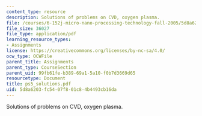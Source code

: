 ```yaml
---
content_type: resource
description: Solutions of problems on CVD, oxygen plasma.
file: /courses/6-152j-micro-nano-processing-technology-fall-2005/5d8a6203fc5407f801c84b4493cb16da_ps5_solutions.pdf
file_size: 36027
file_type: application/pdf
learning_resource_types:
- Assignments
license: https://creativecommons.org/licenses/by-nc-sa/4.0/
ocw_type: OCWFile
parent_title: Assignments
parent_type: CourseSection
parent_uid: 99fb61fe-b389-69a1-5a10-f0b7d3669d65
resourcetype: Document
title: ps5_solutions.pdf
uid: 5d8a6203-fc54-07f8-01c8-4b4493cb16da
---
```

Solutions of problems on CVD, oxygen plasma.